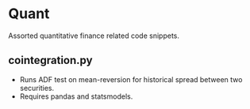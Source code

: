 # Quant
Assorted quantitative finance related code snippets.

## cointegration.py
- Runs ADF test on mean-reversion for historical spread between two securities.
- Requires pandas and statsmodels.
